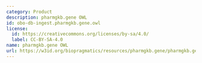 ```yaml
---
category: Product
description: pharmgkb.gene OWL
id: obo-db-ingest.pharmgkb.gene.owl
license:
  id: https://creativecommons.org/licenses/by-sa/4.0/
  label: CC-BY-SA-4.0
name: pharmgkb.gene OWL
url: https://w3id.org/biopragmatics/resources/pharmgkb.gene/pharmgkb.gene.owl
---
```

